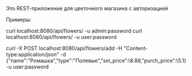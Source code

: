Это REST-приложение для цветочного магазина с авторизацией



Примеры:

curl localhost:8080/api/flowers/ -u admin:password
curl localhost:8080/api/flowers/ -u user:password

curl -X POST localhost:8080/api/flowers/add -H "Content-type:application/json" -d {\"name\":\"Ромашка\",\"type\":\"Полевые\",\"sel_price\":\8.88\,\"purch_price\":\5.1\} -u user:password
